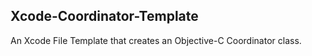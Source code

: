 ## Xcode-Coordinator-Template
An Xcode File Template that creates an Objective-C Coordinator class.

